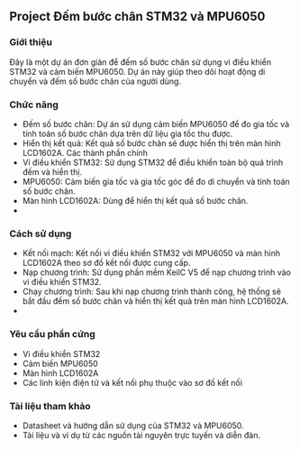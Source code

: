 ## Project Đếm bước chân STM32 và MPU6050

### Giới thiệu
  Đây là một dự án đơn giản để đếm số bước chân sử dụng vi điều khiển STM32 và cảm biến MPU6050. Dự án này giúp theo dõi hoạt động di chuyển và đếm số bước chân của người dùng.

### Chức năng
- Đếm số bước chân: Dự án sử dụng cảm biến MPU6050 để đo gia tốc và tính toán số bước chân dựa trên dữ liệu gia tốc thu được.
- Hiển thị kết quả: Kết quả số bước chân sẽ được hiển thị trên màn hình LCD1602A.
Các thành phần chính
- Vi điều khiển STM32: Sử dụng STM32 để điều khiển toàn bộ quá trình đếm và hiển thị.
- MPU6050: Cảm biến gia tốc và gia tốc góc để đo di chuyển và tính toán số bước chân.
- Màn hình LCD1602A: Dùng để hiển thị kết quả số bước chân.
- 
### Cách sử dụng
- Kết nối mạch: Kết nối vi điều khiển STM32 với MPU6050 và màn hình LCD1602A theo sơ đồ kết nối được cung cấp.
- Nạp chương trình: Sử dụng phần mềm KeilC V5 để nạp chương trình vào vi điều khiển STM32.
- Chạy chương trình: Sau khi nạp chương trình thành công, hệ thống sẽ bắt đầu đếm số bước chân và hiển thị kết quả trên màn hình LCD1602A.
- 
### Yêu cầu phần cứng
- Vi điều khiển STM32
- Cảm biến MPU6050
- Màn hình LCD1602A
- Các linh kiện điện tử và kết nối phụ thuộc vào sơ đồ kết nối

### Tài liệu tham khảo
- Datasheet và hướng dẫn sử dụng của STM32 và MPU6050.
- Tài liệu và ví dụ từ các nguồn tài nguyên trực tuyến và diễn đàn.
